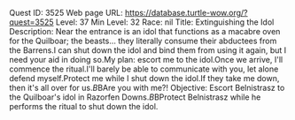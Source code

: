 Quest ID: 3525
Web page URL: https://database.turtle-wow.org/?quest=3525
Level: 37
Min Level: 32
Race: nil
Title: Extinguishing the Idol
Description: Near the entrance is an idol that functions as a macabre oven for the Quilboar; the beasts... they literally consume their abductees from the Barrens.I can shut down the idol and bind them from using it again, but I need your aid in doing so.My plan: escort me to the idol.Once we arrive, I'll commence the ritual.I'll barely be able to communicate with you, let alone defend myself.Protect me while I shut down the idol.If they take me down, then it's all over for us.$B$BAre you with me?!
Objective: Escort Belnistrasz to the Quilboar's idol in Razorfen Downs.$B$BProtect Belnistrasz while he performs the ritual to shut down the idol.
